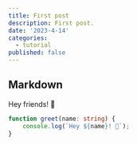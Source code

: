 ```yaml
---
title: First post
description: First post.
date: '2023-4-14'
categories:
  - tutorial
published: false
---
```


## Markdown

Hey friends! 👋

```ts
function greet(name: string) {
	console.log(`Hey ${name}! 👋`);
}
```
